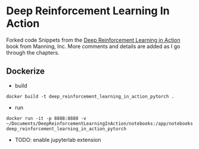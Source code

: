 # Deep Reinforcement Learning In Action

Forked code Snippets from the [Deep Reinforcement Learning in Action](https://www.manning.com/books/deep-reinforcement-learning-in-action) book from Manning, Inc.
More comments and details are added as I go through the chapters. 

## Dockerize
- build
```
docker build -t deep_reinforcement_learning_in_action_pytorch .
```

- run
```
docker run -it -p 8888:8888 -v ~/Documents/DeepReinforcementLearningInAction/notebooks:/app/notebooks deep_reinforcement_learning_in_action_pytorch
```

- TODO: enable jupyterlab extension
